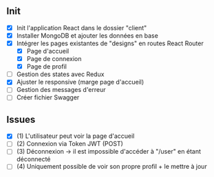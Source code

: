 ## Init

- [x] Init l'application React dans le dossier "client"
- [x] Installer MongoDB et ajouter les données en base
- [x] Intégrer les pages existantes de "designs" en routes React Router
  - [x] Page d'accueil
  - [x] Page de connexion
  - [x] Page de profil
- [ ] Gestion des states avec Redux
- [x] Ajuster le responsive (marge page d'accueil)
- [ ] Gestion des messages d'erreur
- [ ] Créer fichier Swagger

## Issues

- [x] (1) L'utilisateur peut voir la page d'accueil
- [ ] (2) Connexion via Token JWT (POST)
- [ ] (3) Déconnexion -> il est impossible d'accéder à "/user" en étant déconnecté
- [ ] (4) Uniquement possible de voir son propre profil + le mettre à jour
